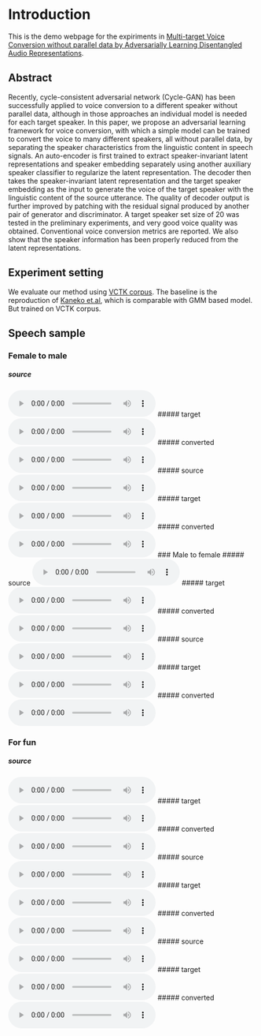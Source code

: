 # Introduction

This is the demo webpage for the expiriments in [Multi-target Voice Conversion without parallel data by Adversarially Learning Disentangled Audio Representations](https://arxiv.org/abs/1804.02812).

## Abstract 

Recently, cycle-consistent adversarial network (Cycle-GAN) has been successfully applied to voice conversion to a different speaker without parallel data, although in those approaches an individual model is needed for each target speaker. In this paper, we propose an adversarial learning framework for voice conversion, with which a simple model can be trained to convert the voice to many different speakers, all without parallel data, by separating the speaker characteristics from the linguistic content in speech signals. An auto-encoder is first trained to extract speaker-invariant latent representations and speaker embedding separately using another auxiliary speaker classifier to regularize the latent representation. The decoder then takes the speaker-invariant latent representation and the target speaker embedding as the input to generate the voice of the target speaker with the linguistic content of the source utterance. The quality of decoder output is further improved by patching with the residual signal produced by another pair of generator and discriminator. A target speaker set size of 20 was tested in the preliminary experiments, and very good voice quality was obtained. Conventional voice conversion metrics are reported. We also show that the speaker information has been properly reduced from the latent representations. 

## Experiment setting 

We evaluate our method using [VCTK corpus](http://homepages.inf.ed.ac.uk/jyamagis/page3/page58/page58.html).
The baseline is the reproduction of [Kaneko et.al](https://arxiv.org/abs/1711.11293), which is comparable with GMM based model. But trained on VCTK corpus.

## Speech sample

### Female to male
##### source 
<audio controls="controls">
<source type="audio/wav" src="res/src/p225_331.wav"></source>
</audio>
##### target 
<audio controls="controls">
<source type="audio/wav" src="res/tar/p226_337.wav"></source>
</audio>
##### converted 
<audio controls="controls">
<source type="audio/wav" src="res/con/225_331.wav"></source>
</audio>
##### source 
<audio controls="controls">
<source type="audio/wav" src="res/src/p228_367.wav"></source>
</audio>
##### target 
<audio controls="controls">
<source type="audio/wav" src="res/tar/p243_363.wav"></source>
</audio>
##### converted 
<audio controls="controls">
<source type="audio/wav" src="res/con/228_243_367.wav"></source>
</audio>
### Male to female
##### source 
<audio controls="controls">
<source type="audio/wav" src="res/src/p226_337.wav"></source>
</audio>
##### target 
<audio controls="controls">
<source type="audio/wav" src="res/tar/p225_331.wav"></source>
</audio>
##### converted 
<audio controls="controls">
<source type="audio/wav" src="res/con/226_337.wav"></source>
</audio>
##### source 
<audio controls="controls">
<source type="audio/wav" src="res/src/p227_363.wav"></source>
</audio>
##### target 
<audio controls="controls">
<source type="audio/wav" src="res/tar/p228_001.wav"></source>
</audio>
##### converted 
<audio controls="controls">
<source type="audio/wav" src="res/con/227_228_363.wav"></source>
</audio>

### For fun
##### source 
<audio controls="controls">
<source type="audio/mp3" src="res/src/welcome_en3.mp3"></source>
</audio>
##### target 
<audio controls="controls">
<source type="audio/wav" src="res/tar/p228_001.wav"></source>
</audio>
##### converted 
<audio controls="controls">
<source type="audio/wav" src="res/con/welcome_en1.mp3.wav.npy.wav"></source>
</audio>
##### source 
<audio controls="controls">
<source type="audio/mp3" src="res/src/welcome_ch3.mp3"></source>
</audio>
##### target 
<audio controls="controls">
<source type="audio/wav" src="res/tar/p228_001.wav"></source>
</audio>
##### converted 
<audio controls="controls">
<source type="audio/wav" src="res/con/welcome_ch1.mp3.wav.npy.wav"></source>
</audio>
##### source 
<audio controls="controls">
<source type="audio/mp3" src="res/src/phd_ch1.mp3"></source>
</audio>
##### target 
<audio controls="controls">
<source type="audio/wav" src="res/tar/p228_001.wav"></source>
</audio>
##### converted 
<audio controls="controls">
<source type="audio/wav" src="res/con/phd_ch1.mp3.wav.npy.wav"></source>
</audio>
